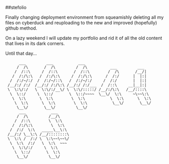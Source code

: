 ##stefolio

Finally changing deployment environment from squeamishly deleting all my files on cyberduck and reuploading to the new and improved (hopefully) github method.

On a lazy weekend I will update my portfolio and rid it of all the old content that lives in its dark corners.

Until that day...

	      ___         ___           ___                             
	     /  /\       /  /\         /  /\          ___         ___   
	    /  /::\     /  /::\       /  /::\        /  /\       /__/|  
	   /  /:/\:\   /  /:/\:\     /  /:/\:\      /  /:/      |  |:|  
	  /  /:/~/:/  /  /:/~/::\   /  /:/~/:/     /  /:/       |  |:|  
	 /__/:/ /:/  /__/:/ /:/\:\ /__/:/ /:/___  /  /::\     __|__|:|  
	 \  \:\/:/   \  \:\/:/__\/ \  \:\/:::::/ /__/:/\:\   /__/::::\  
	  \  \::/     \  \::/       \  \::/~~~~  \__\/  \:\     ~\~~\:\ 
	   \  \:\      \  \:\        \  \:\           \  \:\      \  \:\
	    \  \:\      \  \:\        \  \:\           \__\/       \__\/
	     \__\/       \__\/         \__\/                            
	      ___           ___                                         
	     /  /\         /__/\                                        
	    /  /::\        \  \:\                                       
	   /  /:/\:\        \  \:\                                      
	  /  /:/  \:\   _____\__\:\                                     
	 /__/:/ \__\:\ /__/::::::::\                                    
	 \  \:\ /  /:/ \  \:\~~\~~\/                                    
	  \  \:\  /:/   \  \:\  ~~~                                     
	   \  \:\/:/     \  \:\                                         
	    \  \::/       \  \:\                                        
	     \__\/         \__\/                                        


